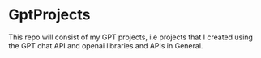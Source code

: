 # GptProjects
This repo will consist of my GPT projects, i.e projects that I created using the GPT chat API and openai libraries and APIs in General.
